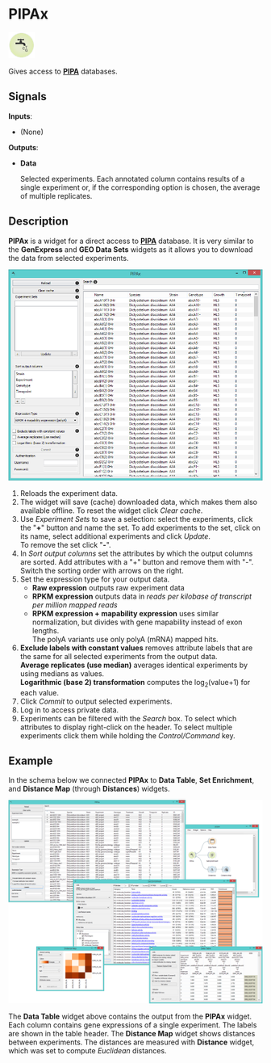 PIPAx
=====

![Widget icon](icons/pipax.png)

Gives access to [**PIPA**](http://pipa.biolab.si/hp/index.html#) databases.

Signals
-------

**Inputs**:

- (None)

**Outputs**:

- **Data**

  Selected experiments. Each annotated column contains results
  of a single experiment or, if the corresponding option is
  chosen, the average of multiple replicates.

Description
-----------

**PIPAx** is a widget for a direct access to [**PIPA**](http://pipa.biolab.si/hp/index.html#) database.
It is very similar to the **GenExpress** and **GEO Data Sets** widgets as it allows you to download the data from 
selected experiments.

![PIPA widget](images/PIPAx-stamped.png)

1. Reloads the experiment data.
2. The widget will save (cache) downloaded data, which makes them also available offline. To reset the widget click *Clear cache*.
3. Use *Experiment Sets* to save a selection:
   select the experiments, click the "**+**" button and name the
   set. To add experiments to the set, click on its name, select
   additional experiments and click *Update*.<br>To remove the set click "**-**".
4. In *Sort output columns* set the attributes by which the output columns are sorted.
   Add attributes with a "+" button and remove them
   with "-". Switch the sorting order with arrows on the right.
5. Set the expression type for your output data.
   - **Raw expression** outputs raw experiment data
   - **RPKM expression** outputs data in *reads per kilobase of transcript per million mapped reads*
   - **RPKM expression + mapability expression** uses similar normalization, but divides with gene 
     mapability instead of exon lengths.<br>The polyA variants use only polyA (mRNA) mapped hits.
6. **Exclude labels with constant values** removes attribute labels that are the same for all selected 
    experiments from the output data.<br>
   **Average replicates (use median)** averages identical experiments by using medians as values.<br>
   **Logarithmic (base 2) transformation** computes the log<sub>2</sub>(value+1) for each value.
7. Click *Commit* to output selected experiments.
8. Log in to access private data.
9. Experiments can be filtered with the *Search* box.
   To select which attributes to display right-click on the header. To select multiple experiments 
   click them while holding the *Control/Command* key.

Example
-------

In the schema below we connected **PIPAx** to **Data Table**, **Set Enrichment**, and **Distance Map**
(through **Distances**) widgets.

<img src="images/PIPA-Example.png" alt="image" width="600">

The **Data Table** widget above contains the output from the **PIPAx** widget.
Each column contains gene expressions of a single experiment. The labels
are shown in the table header. The **Distance Map** widget shows distances between experiments. The
distances are measured with **Distance** widget, which was set to
compute *Euclidean* distances.

